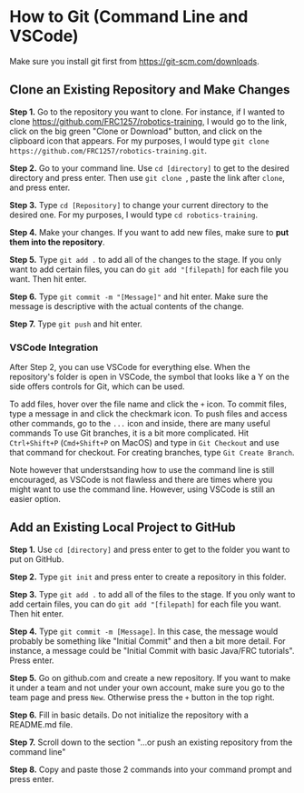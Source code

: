 # How to Git (Command Line and VSCode)

Make sure you install git first from https://git-scm.com/downloads.

## Clone an Existing Repository and Make Changes

**Step 1.** Go to the repository you want to clone. For instance, if I wanted to clone 
<https://github.com/FRC1257/robotics-training>, I would go to the link, click on the big green "Clone or Download"
button, and click on the clipboard icon that appears. For my purposes, I would type `git clone https://github.com/FRC1257/robotics-training.git`.

**Step 2.** Go to your command line. Use `cd [directory]` to get to the desired directory and press enter. Then use `git clone `, paste the link after `clone`, and press enter.

**Step 3.** Type `cd [Repository]` to change your current directory to the desired one. For my purposes, I would type `cd robotics-training`.

**Step 4.** Make your changes. If you want to add new files, make sure to **put them into the repository**.

**Step 5.** Type `git add .` to add all of the changes to the stage. If you only want to add certain files, you can do `git add "[filepath]` for each file you want. Then hit enter.

**Step 6.** Type `git commit -m "[Message]"` and hit enter. Make sure the message is descriptive with the actual contents of the change.

**Step 7.** Type `git push` and hit enter.

### VSCode Integration

After Step 2, you can use VSCode for everything else. When the repository's folder is open in VSCode, the symbol that looks like a Y on the side offers controls for Git, which can be used.

To add files, hover over the file name and click the `+` icon.
To commit files, type a message in and click the checkmark icon.
To push files and access other commands, go to the `...` icon and inside, there are many useful commands
To use Git branches, it is a bit more complicated. Hit `Ctrl+Shift+P` (`Cmd+Shift+P` on MacOS) and type in `Git Checkout` and use that command for checkout. For creating branches, type `Git Create Branch`.

Note however that understsanding how to use the command line is still encouraged, as VSCode is not flawless and there are times where you might want to use the command line. However, using VSCode is still an easier option.

## Add an Existing Local Project to GitHub

**Step 1.** Use `cd [directory]` and press enter to get to the folder you want to put on GitHub.

**Step 2.** Type `git init` and press enter to create a repository in this folder.

**Step 3.** Type `git add .` to add all of the files to the stage. If you only want to add certain files, you can do `git add "[filepath]` for each file you want. Then hit enter.

**Step 4.** Type `git commit -m [Message]`. In this case, the message would probably be something like "Initial Commit" and then a bit more detail. For instance, a message could be "Initial Commit with basic Java/FRC tutorials". Press enter.

**Step 5.** Go on github.com and create a new repository. If you want to make it under a team and not under your own account, make sure you go to the team page and press `New`. Otherwise press the `+` button in the top right.

**Step 6.** Fill in basic details. Do not initialize the repository with a README.md file.

**Step 7.** Scroll down to the section "…or push an existing repository from the command line"

**Step 8.** Copy and paste those 2 commands into your command prompt and press enter.

